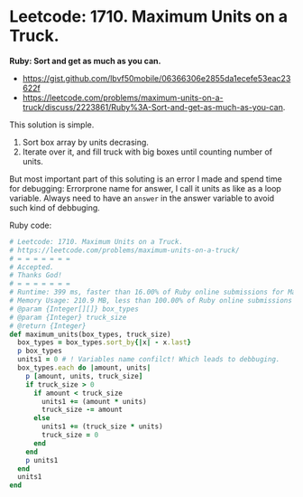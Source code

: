 # Leetcode: 1710. Maximum Units on a Truck.

**Ruby: Sort and get as much as you can.**

- https://gist.github.com/lbvf50mobile/06366306e2855da1ecefe53eac23622f
- https://leetcode.com/problems/maximum-units-on-a-truck/discuss/2223861/Ruby%3A-Sort-and-get-as-much-as-you-can.

This solution is simple.

1. Sort box array by units decrasing.
2. Iterate over it, and fill truck with big boxes until counting number of units.

But most important part of this soluting is an error I made and spend time for debugging: Errorprone name for answer, I call it units as like as a loop variable. Always need to have an `answer` in the answer variable to avoid such kind of debbuging. 

Ruby code:
```Ruby
# Leetcode: 1710. Maximum Units on a Truck.
# https://leetcode.com/problems/maximum-units-on-a-truck/
# = = = = = = =
# Accepted.
# Thanks God!
# = = = = = = =
# Runtime: 399 ms, faster than 16.00% of Ruby online submissions for Maximum Units on a Truck.
# Memory Usage: 210.9 MB, less than 100.00% of Ruby online submissions for Maximum Units on a Truck.
# @param {Integer[][]} box_types
# @param {Integer} truck_size
# @return {Integer}
def maximum_units(box_types, truck_size)
  box_types = box_types.sort_by{|x| - x.last}
  p box_types
  units1 = 0 # ! Variables name confilct! Which leads to debbuging.
  box_types.each do |amount, units|
    p [amount, units, truck_size]
    if truck_size > 0
      if amount < truck_size
        units1 += (amount * units)
        truck_size -= amount
      else
        units1 += (truck_size * units)
        truck_size = 0
      end
    end
    p units1
  end
  units1
end
```
